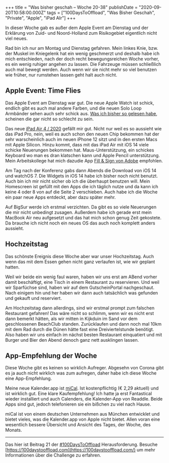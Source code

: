 +++
title = "Was bisher geschah – Woche 20-38"
publishDate = "2020-09-20T10:58:00.000Z"
tags = ["100DaysToOffload", "Was Bisher Geschah", "Private", "Apple", "iPad AIr"]
+++

In dieser Woche gab es außer dem Apple Event am Dienstag und der Erklärung von Zuid- und Noord-Holland zum Risikogebiet eigentlich nicht viel neues.

Rad bin ich nur am Montag und Dienstag gefahren. Mein linkes Knie, bzw. der Muskel im Kniegelenk hat ein wenig geschmerzt und deshalb habe ich mich entschieden, nach der doch recht bewegungsreichen Woche vorher, es ein wenig ruhiger angehen zu lassen. Die Fahrzeuge müssen schließlich auch mal bewegt werden. Auch wenn wir sie nicht mehr so viel benutzen wie früher, nur rumstehen lassen geht halt auch nicht.

<!--more-->

## Apple Event: Time Flies

Das Apple Event am Dienstag war gut. Die neue Apple Watch ist schick, endlich gibt es auch mal andere Farben, und die neuen Solo Loop Armbänder sehen auch sehr schick aus. [Was ich bisher so gelesen habe](https://daringfireball.net/2020/09/graphite_is_the_new_black), scheinen die gar nicht so schlecht zu sein.

Das neue [iPad Air 4 / 2020](https://www.apple.com/de/ipad-air/) gefällt mir gut. Nicht nur weil es so aussieht wie das iPad Pro, nein, weil es auch schon den neuen Chip bekommen hat der sehr warscheinlich auch im neuen iPhone 12 sitzt und in den ersten Macs mit Apple Silicon. Hinzu kommt, dass mit das iPad Air mit iOS 14 viele schicke Neuerungen bekommen hat. Maus-Unterstützung, ein schickes Keyboard wo man es dran klatschen kann und Apple Pencil unterstützung. Mein Arbeitskollege hat mich dazudie App [Fill & Sign von Adobe](https://acrobat.adobe.com/de/de/mobile/fill-sign-pdfs.html) empfohlen.

Am Tag nach der Konferenz gabs dann Abends die Download von iOS 14 und watchOS 7. Die Widgets in iOS 14 habe ich bisher noch nicht benutzt. Auch bin ich mir nicht sicher ob ich die überhaupt benutzen will. Mein Homescreen ist gefüllt mit den Apps die ich täglich nutze und da kann ich keine 4 oder 8 von auf die Seite 2 verschieben. Auch habe ich die Woche ein paar neue Apps entdeckt, aber dazu später mehr.

Auf BigSur werde ich erstmal verzichten. Da gibt es so viele Neuerungen die mir nicht unbedingt zusagen. Außerdem habe ich gerade erst mein MacBook Air neu aufgesetzt und das hat mich schon genug Zeit gekostete. Da brauche ich nicht noch ein neues OS das auch noch komplett anders aussieht.

## Hochzeitstag

Das schönste Ereignis diese Woche aber war unser Hochzeitstag. Auch wenn das mit dem Essen gehen nicht ganz verlaufen ist, wie wir geplant hatten.

Weil wir beide ein wenig faul waren, haben wir uns erst am ABend vorher damit beschäftigt, eine Tisch in einem Restaurant zu reservieren. Und weil wir Sparfüchse sind, haben wir auf dem GutscheinPortal nachgeschaut. Nach einigem hin und her haben wir dann auch tatsächlich was gefunden und gekauft und reserviert.

Am Hochzeitstag dann allerdings, sind wir erstmal prompt zum falschen Restaurant gefahren! Das wäre nicht so schlimm, wenn wir es nicht erst dann bemerkt hätten, als wir mitten in Kijkduin im Sand vor dem geschlossenen BeachClub standen. Zurücklaufen und dann noch mal 10km mit dem Rad durch die Dünen hätte fast eine Dreiviertelstunde benötigt. Also haben wir uns einfach im nächst besten Restaurant einquatiert und mit Burger und Bier den Abend denoch ganz nett ausklingen lassen.

## App-Empfehlung der Woche

Diese Woche gibt es keinen so wirklich Aufreger. Abgesehn von Corona gibt es ja auch nicht wirklich was zum aufregen, daher habe ich diese Woche eine App-Empfehlung.

Meine neue Kalender.app ist [miCal](http://micalapp.com/de). Ist kostenpflichtig (€ 2,29 aktuell) und ist wirklich gut. Eine klare Kaufempfehlung! Ich hatte ja erst Fantastical wieder installiert und auch Calenders, die Kalender-App von Readdle. Beide Apps sind gut, jedoch telefonieren sie ein bißchen zu viel nach Hause.

miCal ist von einem deutschen Unternehmen aus München entwicklet und bietet vieles, was die Kalender.app von Apple nicht bietet. Allen voran eine wesentlich bessere Übersicht und Ansicht des Tages, der Woche, des Monats.

---

Das hier ist Beitrag 21 der [#100DaysToOffload](/tag/100DaysToOffload) Herausforderung. Besuche [https://100daystooffload.com](https://100daystooffload.com/) um mehr Informationen über die Challenge zu erfahren.
